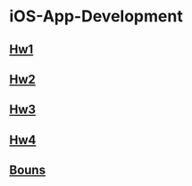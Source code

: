 # iOS-App-Development
## [Hw1](https://github.com/qaz12312/iOS-App-Development/tree/main/DemoHw1/hw1)
## [Hw2]()
## [Hw3]()
## [Hw4]()
## [Bouns](https://github.com/qaz12312/iOS-App-Development/tree/main/Bonus)
